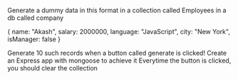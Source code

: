 Generate a dummy data in this format in a collection called Employees in a db called company

{
    name: "Akash",
    salary: 2000000,
    language: "JavaScript",
    city: "New York",
    isManager: false
}

Generate 10 such records when a button called generate is clicked!
Create an Express app with mongoose to achieve it
Everytime the button is clicked, you should clear the collection